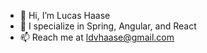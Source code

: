 - 👋 Hi, I’m Lucas Haase
- 👀 I specialize in Spring, Angular, and React
- 📫 Reach me at ldvhaase@gmail.com

<!---
ldvhaase/ldvhaase is a ✨ special ✨ repository because its `README.md` (this file) appears on your GitHub profile.
You can click the Preview link to take a look at your changes.
--->
